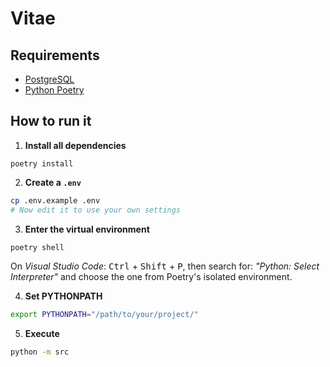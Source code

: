 # Vitae

## Requirements

- [PostgreSQL](https://www.postgresql.org/)
- [Python Poetry](https://python-poetry.org/)

## How to run it

1. **Install all dependencies**

```
poetry install
```

2. **Create a `.env`**
    

```bash
cp .env.example .env
# Now edit it to use your own settings
```

3. **Enter the virtual environment**

```bash
poetry shell
```

On *Visual Studio Code*: <kbd>Ctrl</kbd> + <kbd>Shift</kbd> + <kbd>P</kbd>,
then search for: *"Python: Select Interpreter"* and choose the one from Poetry's isolated environment.

4. **Set PYTHONPATH**


```bash
export PYTHONPATH="/path/to/your/project/"
```

5. **Execute**

```bash
python -m src
```
